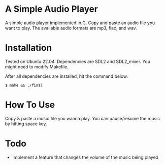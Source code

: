 # A Simple Audio Player
A simple audio player implemented in C.
Copy and paste an audio file you want to play.
The available audio formats are mp3, flac, and wav.

# Installation
Tested on Ubuntu 22.04. 
Dependencies are SDL2 and SDL2_mixer.
You might need to modify Makefile.

After all dependencies are installed, hit the command below.
```
$ make && ./final
```
# How To Use
Copy & paste a music file you wanna play.
You can pause/resume the music by hitting space key.

# Todo
- Implement a feature that changes the volume of the music being played.
